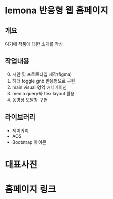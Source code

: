 # lemona 반응형 웹 홈페이지

## 개요
  여기에 작품에 대한 소개를 작성

## 작업내용
0. 시안 및 프로토타입 제작(figma)
1. 헤더 toggle gnb 반응형으로 구현
2. main visual 영역 애니메이션
3. media query와 flex layout 활용
4. 동영상 모달창 구현


## 라이브러리
- 제이쿼리
- AOS
- Bootstrap 아이콘

# 대표사진

# 홈페이지 링크

